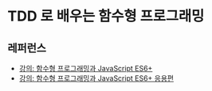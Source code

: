 # TDD 로 배우는 함수형 프로그래밍

## 레퍼런스

- [강의: 함수형 프로그래밍과 JavaScript ES6+](https://www.inflearn.com/course/functional-es6)
- [강의: 함수형 프로그래밍과 JavaScript ES6+ 응용편](https://www.inflearn.com/course/%ED%95%A8%EC%88%98%ED%98%95_ES6_%EC%9D%91%EC%9A%A9%ED%8E%B8)
